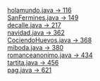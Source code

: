 <a href="https://www.aceptaelreto.com/problem/statement.php?id=116">holamundo.java -> 116</a> <br>
<a href="https://www.aceptaelreto.com/problem/statement.php?id=149">SanFermines.java -> 149</a> <br>
<a href="https://www.aceptaelreto.com/problem/statement.php?id=217">decalle.java -> 217</a> <br>
<a href="https://www.aceptaelreto.com/problem/statement.php?id=362">navidad.java -> 362</a> <br>
<a href="https://www.aceptaelreto.com/problem/statement.php?id=368">CociendoHuevos.java -> 368</a> <br>
<a href="https://www.aceptaelreto.com/problem/statement.php?id=380">miboda.java -> 380</a> <br>
<a href="https://www.aceptaelreto.com/problem/statement.php?id=434">romanceanonimo.java -> 434</a> <br>
<a href="https://www.aceptaelreto.com/problem/statement.php?id=456">tartita.java -> 456</a> <br>
<a href="https://www.aceptaelreto.com/problem/statement.php?id=621">pag.java -> 621</a> <br>

